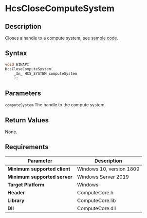 # HcsCloseComputeSystem

## Description

Closes a handle to a compute system, see [sample code](./ComputeSystemSample.md#SaveCloseCS).

## Syntax

```cpp
void WINAPI
HcsCloseComputeSystem(
    _In_ HCS_SYSTEM computeSystem
    );
```

## Parameters

`computeSystem`
The handle to the compute system.

## Return Values

None.

## Requirements

|Parameter|Description|
|---|---|
| **Minimum supported client** | Windows 10, version 1809 |
| **Minimum supported server** | Windows Server 2019 |
| **Target Platform** | Windows |
| **Header** | ComputeCore.h |
| **Library** | ComputeCore.lib |
| **Dll** | ComputeCore.dll |
